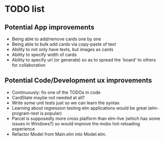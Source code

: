 # TODO list

## Potential App improvements

- Being able to add/remove cards one by one
- Being able to bulk add cards via copy-paste
  of text
- Ability to not only have texts, but images
  as cards
- Ability to specify width of cards
- Ability to specify url (or generate) so as to
  spread the 'board' to others for collaboration

## Potential Code/Development ux improvements

- Continuously: fix one of the TODOs in code
- CardState maybe not needed at all?
- Write some unit tests just so we can learn the
  syntax
- Learning about regression testing elm applications
  would be great (elm-program-test is popular)
- Parcel is supposedly more cross platform than
  elm-live (which has some issues in Windows?) so
  would improve the mobs hot-reloading experience
- Refactor Model from Main.elm into Model.elm.
